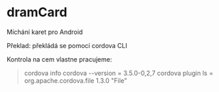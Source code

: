 dramCard
==============

Míchání karet pro Android

Překlad:
překládá se pomocí cordova CLI

Kontrola na cem vlastne pracujeme:
>cordova info
>cordova --version
  = 3.5.0-0,2,7
>cordova plugin ls
  = org.apache.cordova.file 1.3.0 "File"
>



